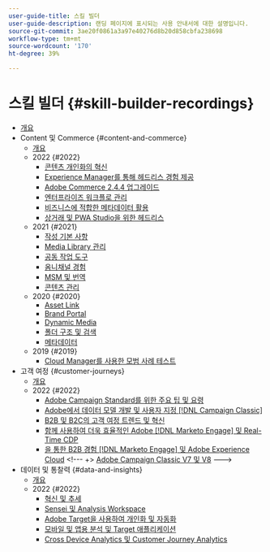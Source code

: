 ```yaml
---
user-guide-title: 스킬 빌더
user-guide-description: 랜딩 페이지에 표시되는 사용 안내서에 대한 설명입니다.
source-git-commit: 3ae20f0861a3a97e40276d8b20d858cbfa238698
workflow-type: tm+mt
source-wordcount: '170'
ht-degree: 39%

---
```



# 스킬 빌더 {#skill-builder-recordings}

+ [개요](overview.md)
+ Content 및 Commerce {#content-and-commerce}
   + [개요](content-and-commerce/overview.md)
   + 2022 {#2022}
      + [콘텐츠 개인화의 혁신](content-and-commerce/2022/content-perosonalization.md)
      + [ Experience Manager를 통해 헤드리스 경험 제공](content-and-commerce/2022/headless.md)
      + [Adobe Commerce 2.4.4 업그레이드](content-and-commerce/2022/commerce-upgrade.md)
      + [엔터프라이즈 워크플로 관리](content-and-commerce/2022/workflow.md)
      + [비즈니스에 적합한 메타데이터 활용](content-and-commerce/2022/metadata.md)
      + [상거래 및 PWA Studio을 위한 헤드리스](content-and-commerce/2022/headless-pwa.md)
   + 2021 {#2021}
      + [작성 기본 사항](content-and-commerce/2021/authoring-fundamentals.md)
      + [Media Library 관리](content-and-commerce/2021/media-library-administration.md)
      + [공동 작업 도구](content-and-commerce/2021/collaboration-tools.md)
      + [옴니채널 경험](content-and-commerce/2021/omnichannel-experiences.md)
      + [MSM 및 번역](content-and-commerce/2021/multi-site-management-web-translation.md)
      + [콘텐츠 관리](content-and-commerce/2021/traditional-headless-content-management.md)
   + 2020 {#2020}
      + [Asset Link](content-and-commerce/2020/asset-link.md)
      + [Brand Portal](content-and-commerce/2020/brand-portal.md)
      + [Dynamic Media](content-and-commerce/2020/dynamic-media.md)
      + [폴더 구조 및 검색](content-and-commerce/2020/folder-structure-search.md)
      + [메타데이터](content-and-commerce/2020/metadata.md)
   + 2019 {#2019}
      + [Cloud Manager를 사용한 모범 사례 테스트](content-and-commerce/2019/cloud-manager-testing.md)
+ 고객 여정 {#customer-journeys}
   + [개요](customer-journeys/overview.md)
   + 2022 {#2022}
      + [Adobe Campaign Standard를 위한 주요 팁 및 요령](customer-journeys/2022/tips-and-tricks.md)
      + [Adobe에서 데이터 모델 개발 및 사용자 지정 [!DNL Campaign Classic]](customer-journeys/2022/data-models.md)
      + [B2B 및 B2C의 고객 여정 트렌드 및 혁신](customer-journeys/2022/keynote.md)
      + [함께 사용하여 더욱 효율적인 Adobe [!DNL Marketo Engage] 및 Real-Time CDP](customer-journeys/2022/b2b-campaigns.md)
      + [을 통한 B2B 경험 [!DNL Marketo Engage] 및 Adobe Experience Cloud](customer-journeys/2022/b2b-experiences.md)
&lt;!---    +> 
[Adobe Campaign Classic V7 및 V8](customer-journeys/2022/classic-v7-vs-v8.md) --->
+ 데이터 및 통찰력 {#data-and-insights}
   + [개요](data-and-insights/overview.md)
   + 2022 {#2022}
      + [혁신 및 추세](data-and-insights/2022/innovations.md)
      + [Sensei 및 Analysis Workspace](data-and-insights/2022/sensei.md)
      + [Adobe Target을 사용하여 개인화 및 자동화](data-and-insights/2022/personalize.md)
      + [모바일 및 앱용 분석 및 Target 애플리케이션](data-and-insights/2022/mobile-and-apps.md)
      + [Cross Device Analytics 및 Customer Journey Analytics](data-and-insights/2022/cross-device-analytics.md)

<!--    + [Adobe Campaign Classic V7 vs V8](customer-journeys/2022/classic-v7-vs-v8.md) -->
